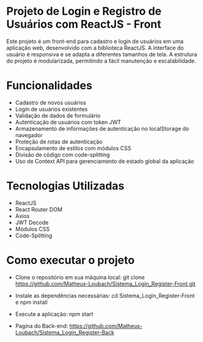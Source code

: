 # Projeto de Login e Registro de Usuários com ReactJS - Front

Este projeto é um front-end para cadastro e login de usuários em uma aplicação web, desenvolvido com a biblioteca ReactJS. A interface do usuário é responsiva e se adapta a diferentes tamanhos de tela. A estrutura do projeto é modularizada, permitindo a fácil manutenção e escalabilidade.

# Funcionalidades

- Cadastro de novos usuários
- Login de usuários existentes
- Validação de dados de formulário
- Autenticação de usuários com token JWT
- Armazenamento de informações de autenticação no localStorage do navegador
- Proteção de rotas de autenticação
- Encapsulamento de estilos com módulos CSS
- Divisão de código com code-splitting
- Uso de Context API para gerenciamento de estado global da aplicação
# Tecnologias Utilizadas

- ReactJS
- React Router DOM
- Axios
- JWT Decode
- Módulos CSS
- Code-Splitting

# Como executar o projeto

- Clone o repositório em sua máquina local: git clone https://github.com/Matheus-Loubach/Sistema_Login_Register-Front.git
- Instale as dependências necessárias: cd Sistema_Login_Register-Front e npm install
- Execute a aplicação: npm start


- Pagína do Back-end: https://github.com/Matheus-Loubach/Sistema_Login_Register-Back

